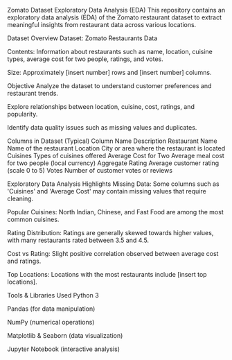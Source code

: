 Zomato Dataset Exploratory Data Analysis (EDA)
This repository contains an exploratory data analysis (EDA) of the Zomato restaurant dataset to extract meaningful insights from restaurant data across various locations.

Dataset Overview
Dataset: Zomato Restaurants Data

Contents: Information about restaurants such as name, location, cuisine types, average cost for two people, ratings, and votes.

Size: Approximately [insert number] rows and [insert number] columns.

Objective
Analyze the dataset to understand customer preferences and restaurant trends.

Explore relationships between location, cuisine, cost, ratings, and popularity.

Identify data quality issues such as missing values and duplicates.

Columns in Dataset (Typical)
Column Name	Description
Restaurant Name	Name of the restaurant
Location	City or area where the restaurant is located
Cuisines	Types of cuisines offered
Average Cost for Two	Average meal cost for two people (local currency)
Aggregate Rating	Average customer rating (scale 0 to 5)
Votes	Number of customer votes or reviews

Exploratory Data Analysis Highlights
Missing Data: Some columns such as 'Cuisines' and 'Average Cost' may contain missing values that require cleaning.

Popular Cuisines: North Indian, Chinese, and Fast Food are among the most common cuisines.

Rating Distribution: Ratings are generally skewed towards higher values, with many restaurants rated between 3.5 and 4.5.

Cost vs Rating: Slight positive correlation observed between average cost and ratings.

Top Locations: Locations with the most restaurants include [insert top locations].

Tools & Libraries Used
Python 3

Pandas (for data manipulation)

NumPy (numerical operations)

Matplotlib & Seaborn (data visualization)

Jupyter Notebook (interactive analysis)

